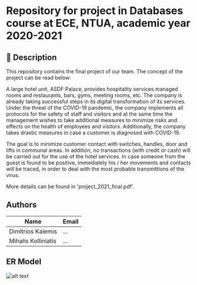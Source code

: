 
# Repository for project in Databases course at ECE, NTUA, academic year 2020-2021

## 📜 Description
This repository contains the final project of our team. 
The concept of the project can be read below:

A large hotel unit, ASDF Palace, provides hospitality services
managed rooms and restaurants, bars, gyms, meeting rooms, etc.
The company is already taking successful steps in its digital transformation of
its services. Under the threat of the COVID-19 pandemic, the company implements all
protocols for the safety of staff and visitors and at the same time the
management wishes to take additional measures to minimize risks and
effects on the health of employees and visitors. Additionally, the company takes 
drastic measures in case a customer is diagnosed with COVID-19.

The goal is to minimize customer contact with switches,
handles, door and lifts in communal areas. In addition, no transactions (with credit
or cash) will be carried out for the use of the hotel services. In case someone from
the guest is found to be positive, immediately his / her movements and contacts 
will be traced, in order to deal with the most probable transmittions of the virus. 

More details can be found in 'project_2021_final.pdf'.


## Authors

| Name | Email |
| --- | --- |
| Dimitrios Kalemis | ... |
| Mihalis Kolliniatis | ... |


## ER Model
![alt text](https://github.com/[jimk0099]/[Database-Project]/blob/[main]/ER_Model.png?raw=true)
